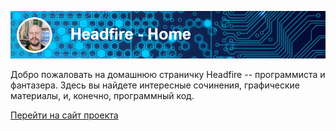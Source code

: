 ![Headfire - Home](assets/header_home.png)

Добро пожаловать на домашнюю страничку Headfire -- программиста и фантазера. Здесь вы найдете
интересные сочинения, графические материалы, и, конечно, программный код. 

[Перейти на сайт проекта](https://headfire.github.io/home)

